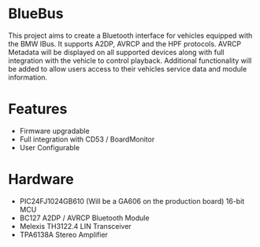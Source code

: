 # BlueBus
This project aims to create a Bluetooth interface for vehicles equipped with
the BMW IBus. It supports A2DP, AVRCP and the HPF protocols. AVRCP Metadata
will be displayed on all supported devices along with full integration with the
vehicle to control playback. Additional functionality will be added to allow users
access to their vehicles service data and module information.


# Features
* Firmware upgradable
* Full integration with CD53 / BoardMonitor
* User Configurable


# Hardware
* PIC24FJ1024GB610 (Will be a GA606 on the production board) 16-bit MCU
* BC127 A2DP / AVRCP Bluetooth Module
* Melexis TH3122.4 LIN Transceiver
* TPA6138A Stereo Amplifier
